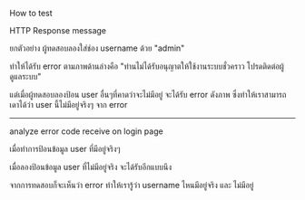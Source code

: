 
How to test

HTTP Response message

ยกตัวอย่าง ผู้ทดสอบลองใส่ช่อง username ด้วย "admin"





ทำให้ได้รับ error ตามภาพด้านล่างคือ "ท่านไม่ได้รับอนุญาตให้ใช้งานระบบชั่วคราว โปรดติดต่อผู้ดูแลระบบ"



แต่เมื่อผู้ทดสอบลองป้อน user อื่นๆที่คาดว่าจะไม่มีอยู่ จะได้รับ error ดังภาพ ซึ่งทำให้เราสามารถเดาได้ว่า user นี้ไม่มีอยู่จริงๆ จาก error 




-----------------------------------------

analyze error code receive on login page

เมื่อทำการป้อนข้อมูล user ที่มีอยู่จริงๆ 




เมื่อลองป้อนข้อมูล user ที่ไม่มีอยู่จริง จะได้รับอีกแบบนึง



จากการทดสอบก็จะเห็นว่า error ทำให้เรารู้ว่า username ไหนมีอยู่จริง และ ไม่มีอยู่
